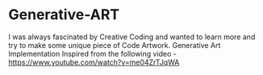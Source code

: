 # Generative-ART
I was always fascinated by Creative Coding and wanted to learn more and try to make some unique piece of Code Artwork.
Generative Art Implementation Inspired from the following video - https://www.youtube.com/watch?v=me04ZrTJqWA
